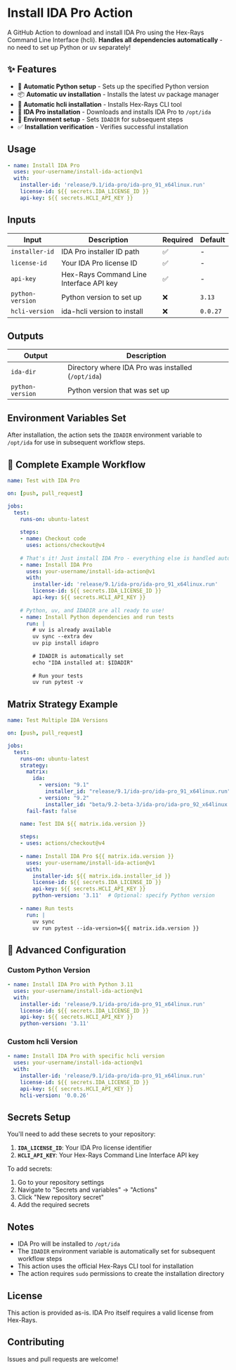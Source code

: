 # Install IDA Pro Action

A GitHub Action to download and install IDA Pro using the Hex-Rays Command Line Interface (hcli). **Handles all dependencies automatically** - no need to set up Python or uv separately!

## ✨ Features

- 🐍 **Automatic Python setup** - Sets up the specified Python version
- 📦 **Automatic uv installation** - Installs the latest uv package manager
- 🔧 **Automatic hcli installation** - Installs Hex-Rays CLI tool
- 📁 **IDA Pro installation** - Downloads and installs IDA Pro to `/opt/ida`
- 🔗 **Environment setup** - Sets `IDADIR` for subsequent steps
- ✅ **Installation verification** - Verifies successful installation

## Usage

```yaml
- name: Install IDA Pro
  uses: your-username/install-ida-action@v1
  with:
    installer-id: 'release/9.1/ida-pro/ida-pro_91_x64linux.run'
    license-id: ${{ secrets.IDA_LICENSE_ID }}
    api-key: ${{ secrets.HCLI_API_KEY }}
```

## Inputs

| Input | Description | Required | Default |
|-------|-------------|----------|---------|
| `installer-id` | IDA Pro installer ID path | ✅ | - |
| `license-id` | Your IDA Pro license ID | ✅ | - |
| `api-key` | Hex-Rays Command Line Interface API key | ✅ | - |
| `python-version` | Python version to set up | ❌ | `3.13` |
| `hcli-version` | ida-hcli version to install | ❌ | `0.0.27` |

## Outputs

| Output | Description |
|--------|-------------|
| `ida-dir` | Directory where IDA Pro was installed (`/opt/ida`) |
| `python-version` | Python version that was set up |

## Environment Variables Set

After installation, the action sets the `IDADIR` environment variable to `/opt/ida` for use in subsequent workflow steps.

## 🚀 Complete Example Workflow

```yaml
name: Test with IDA Pro

on: [push, pull_request]

jobs:
  test:
    runs-on: ubuntu-latest
    
    steps:
    - name: Checkout code
      uses: actions/checkout@v4
      
    # That's it! Just install IDA Pro - everything else is handled automatically
    - name: Install IDA Pro
      uses: your-username/install-ida-action@v1
      with:
        installer-id: 'release/9.1/ida-pro/ida-pro_91_x64linux.run'
        license-id: ${{ secrets.IDA_LICENSE_ID }}
        api-key: ${{ secrets.HCLI_API_KEY }}
    
    # Python, uv, and IDADIR are all ready to use!
    - name: Install Python dependencies and run tests
      run: |
        # uv is already available
        uv sync --extra dev
        uv pip install idapro
        
        # IDADIR is automatically set
        echo "IDA installed at: $IDADIR"
        
        # Run your tests
        uv run pytest -v
```

## Matrix Strategy Example

```yaml
name: Test Multiple IDA Versions

on: [push, pull_request]

jobs:
  test:
    runs-on: ubuntu-latest
    strategy:
      matrix:
        ida:
          - version: "9.1"
            installer_id: "release/9.1/ida-pro/ida-pro_91_x64linux.run"
          - version: "9.2"
            installer_id: "beta/9.2-beta-3/ida-pro/ida-pro_92_x64linux.run"
      fail-fast: false
      
    name: Test IDA ${{ matrix.ida.version }}

    steps:
    - uses: actions/checkout@v4
    
    - name: Install IDA Pro ${{ matrix.ida.version }}
      uses: your-username/install-ida-action@v1
      with:
        installer-id: ${{ matrix.ida.installer_id }}
        license-id: ${{ secrets.IDA_LICENSE_ID }}
        api-key: ${{ secrets.HCLI_API_KEY }}
        python-version: '3.11'  # Optional: specify Python version
    
    - name: Run tests
      run: |
        uv sync
        uv run pytest --ida-version=${{ matrix.ida.version }}
```

## 🔧 Advanced Configuration

### Custom Python Version

```yaml
- name: Install IDA Pro with Python 3.11
  uses: your-username/install-ida-action@v1
  with:
    installer-id: 'release/9.1/ida-pro/ida-pro_91_x64linux.run'
    license-id: ${{ secrets.IDA_LICENSE_ID }}
    api-key: ${{ secrets.HCLI_API_KEY }}
    python-version: '3.11'
```

### Custom hcli Version

```yaml
- name: Install IDA Pro with specific hcli version
  uses: your-username/install-ida-action@v1
  with:
    installer-id: 'release/9.1/ida-pro/ida-pro_91_x64linux.run'
    license-id: ${{ secrets.IDA_LICENSE_ID }}
    api-key: ${{ secrets.HCLI_API_KEY }}
    hcli-version: '0.0.26'
```

## Secrets Setup

You'll need to add these secrets to your repository:

1. **`IDA_LICENSE_ID`**: Your IDA Pro license identifier
2. **`HCLI_API_KEY`**: Your Hex-Rays Command Line Interface API key

To add secrets:
1. Go to your repository settings
2. Navigate to "Secrets and variables" → "Actions"
3. Click "New repository secret"
4. Add the required secrets

## Notes

- IDA Pro will be installed to `/opt/ida`
- The `IDADIR` environment variable is automatically set for subsequent workflow steps
- This action uses the official Hex-Rays CLI tool for installation
- The action requires `sudo` permissions to create the installation directory

## License

This action is provided as-is. IDA Pro itself requires a valid license from Hex-Rays.

## Contributing

Issues and pull requests are welcome!
